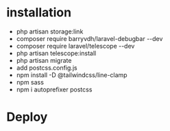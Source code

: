 # installation

- php artisan storage:link
- composer require barryvdh/laravel-debugbar --dev
- composer require laravel/telescope --dev
- php artisan telescope:install
- php artisan migrate
- add postcss.config.js
- npm install -D @tailwindcss/line-clamp
- npm sass
- npm i autoprefixer postcss

# Deploy
